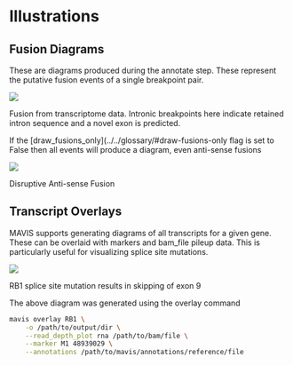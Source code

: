 # Illustrations

## Fusion Diagrams

These are diagrams produced during the annotate step. These represent
the putative fusion events of a single breakpoint pair.

![](../../images/GIMAP4_IL7_fusion.svg)

Fusion from transcriptome data. Intronic breakpoints here indicate
retained intron sequence and a novel exon is
predicted.


If the [draw_fusions_only](../../glossary/#draw-fusions-only flag is set to
False then all events will produce a diagram, even anti-sense fusions

![](../../images/UBE2V2_GIMAP4_disruptive_fusion.svg)

Disruptive Anti-sense
Fusion


## Transcript Overlays

MAVIS supports generating diagrams of all transcripts for a given gene.
These can be overlaid with markers and bam\_file pileup data. This is
particularly useful for visualizing splice site mutations.

![](../../images/ENSG00000139687_RB1_overlay.png)

RB1 splice site mutation results in skipping of exon
9


The above diagram was generated using the overlay command

```bash
mavis overlay RB1 \
    -o /path/to/output/dir \
    --read_depth_plot rna /path/to/bam/file \
    --marker M1 48939029 \
    --annotations /path/to/mavis/annotations/reference/file
```

